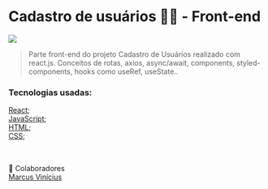 # Cadastro de usuários 👨‍🦱 - Front-end 


<img src="./src/assets/cadastrofront.gif">


> Parte front-end do projeto Cadastro de Usuários realizado com react.js. Conceitos de rotas, axios, async/await, components, styled-components, hooks como useRef, useState..
### Tecnologias usadas:
<a href="https://pt-br.reactjs.org/docs/getting-started.html" target="blank">React</a>;
<br>
<a href="https://developer.mozilla.org/pt-BR/docs/Web/JavaScript" target="blank">JavaScript</a>;
<br>
<a href="https://developer.mozilla.org/pt-BR/docs/Web/HTML" target="blank">HTML</a>;
<br>
<a href="https://developer.mozilla.org/pt-BR/docs/Web/CSS" target="blank">CSS</a>;
<br>
<br>
##
    
🤝 Colaboradores
<br>
<a href="https://www.linkedin.com/in/marcusviniciusbeghelisantos/" target="_blank">Marcus Vinícius</a>





